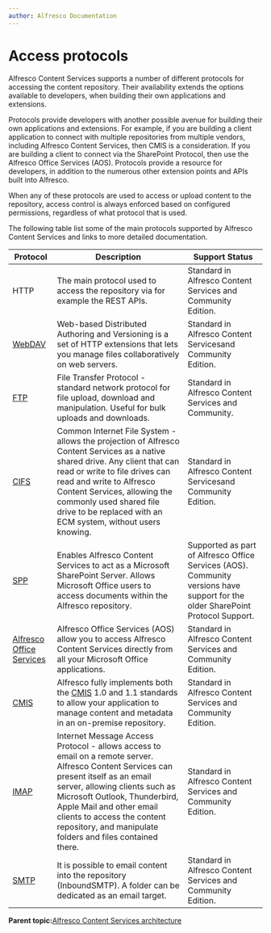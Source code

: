 ```yaml
---
author: Alfresco Documentation
---
```


# Access protocols

Alfresco Content Services supports a number of different protocols for accessing the content repository. Their availability extends the options available to developers, when building their own applications and extensions.

Protocols provide developers with another possible avenue for building their own applications and extensions. For example, if you are building a client application to connect with multiple repositories from multiple vendors, including Alfresco Content Services, then CMIS is a consideration. If you are building a client to connect via the SharePoint Protocol, then use the Alfresco Office Services \(AOS\). Protocols provide a resource for developers, in addition to the numerous other extension points and APIs built into Alfresco.

When any of these protocols are used to access or upload content to the repository, access control is always enforced based on configured permissions, regardless of what protocol that is used.

The following table list some of the main protocols supported by Alfresco Content Services and links to more detailed documentation.

|Protocol|Description|Support Status|
|--------|-----------|--------------|
|HTTP|The main protocol used to access the repository via for example the REST APIs.|Standard in Alfresco Content Services and Community Edition.|
|[WebDAV](troubleshoot-webdav.md)|Web-based Distributed Authoring and Versioning is a set of HTTP extensions that lets you manage files collaboratively on web servers.|Standard in Alfresco Content Servicesand Community Edition.|
|[FTP](fileserv-ftp-intro.md)|File Transfer Protocol - standard network protocol for file upload, download and manipulation. Useful for bulk uploads and downloads.|Standard in Alfresco Content Services and Community.|
|[CIFS](fileserv-subsystem-CIFS.md)|Common Internet File System - allows the projection of Alfresco Content Services as a native shared drive. Any client that can read or write to file drives can read and write to Alfresco Content Services, allowing the commonly used shared file drive to be replaced with an ECM system, without users knowing.|Standard in Alfresco Content Servicesand Community Edition.|
|[SPP](aos-intro.md)|Enables Alfresco Content Services to act as a Microsoft SharePoint Server. Allows Microsoft Office users to access documents within the Alfresco repository.|Supported as part of Alfresco Office Services \(AOS\). Community versions have support for the older SharePoint Protocol Support.|
|[Alfresco Office Services](aos-intro.md)|Alfresco Office Services \(AOS\) allow you to access Alfresco Content Services directly from all your Microsoft Office applications.|Standard in Alfresco Content Services and Community Edition.|
|[CMIS](../pra/1/topics/cmis-welcome.md)|Alfresco fully implements both the [CMIS](https://www.oasis-open.org/committees/tc_home.php?wg_abbrev=cmis) 1.0 and 1.1 standards to allow your application to manage content and metadata in an on-premise repository.|Standard in Alfresco Content Services and Community Edition.|
|[IMAP](imap-intro.md)|Internet Message Access Protocol - allows access to email on a remote server. Alfresco Content Services can present itself as an email server, allowing clients such as Microsoft Outlook, Thunderbird, Apple Mail and other email clients to access the content repository, and manipulate folders and files contained there.|Standard in Alfresco Content Services and Community Edition.|
|[SMTP](email-intro.md)|It is possible to email content into the repository \(InboundSMTP\). A folder can be dedicated as an email target.|Standard in Alfresco Content Services and Community Edition.|

**Parent topic:**[Alfresco Content Services architecture](../concepts/dev-arch-overview.md)


